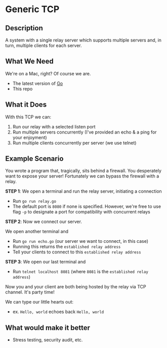 # Generic TCP 

## Description

A system with a single relay server which supports multiple servers and, in turn, multiple clients for each server. 

## What We Need

We're on a Mac, right? Of course we are. 

- The latest version of [Go](https://golang.org/doc/install#install)
- This repo

## What it Does

With this TCP we can:

1. Run our relay with a selected listen port
2. Run multiple servers concurrently (I've provided an echo & a ping for your enjoyment) 
3. Run multiple clients concurrently per server (we use telnet)

## Example Scenario

You wrote a program that, tragically, sits behind a firewall. You desperately want to expose your server! Fortunately we can bypass the firewall with a relay. 

**STEP 1**: 
We open a terminal and run the relay server, initiating a connection
- Run `go run relay.go`
- The default port is `8080` if none is specified. However, we're free to use flag `-p` to designate a port for compatibility with concurrent relays

**STEP 2**: 
Now we connect our server.

We open another terminal and 
- Run `go run echo.go` (our server we want to connect, in this case)
- Running this returns the `established relay address` 
- Tell your clients to connect to this `established relay address`

**STEP 3**: We open our last terminal and
- Run `telnet localhost 8081` 
(where `8081` is the `established relay address`)

Now you and your client are both being hosted by the relay via TCP channel. It's party time!

We can type our little hearts out:
- ex. `Hello, world` echoes back `Hello, world`


## What would make it better

- Stress testing, security audit, etc.  